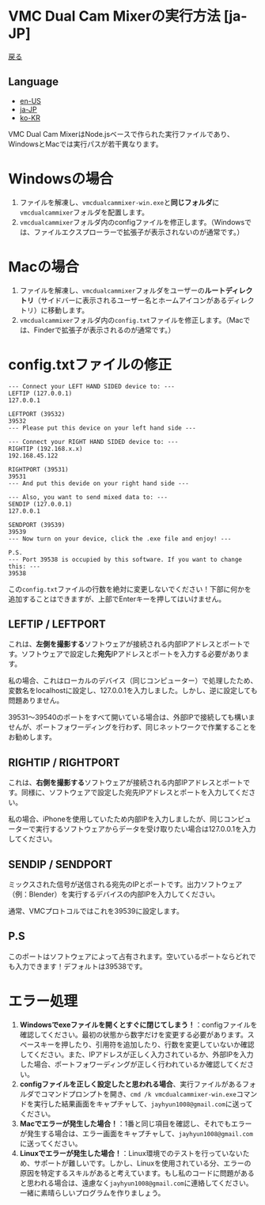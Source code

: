 # VMC Dual Cam Mixerの実行方法 [ja-JP]

[戻る](./?p=vmcmixer_ja)

## Language
* [en-US](./?p=vmcmixer_run_en)
* [ja-JP](./?p=vmcmixer_run_ja)
* [ko-KR](./?p=vmcmixer_run_ko)

VMC Dual Cam MixerはNode.jsベースで作られた実行ファイルであり、WindowsとMacでは実行パスが若干異なります。

# Windowsの場合

1. ファイルを解凍し、`vmcdualcammixer-win.exe`と**同じフォルダ**に`vmcdualcammixer`フォルダを配置します。
2. `vmcdualcammixer`フォルダ内のconfigファイルを修正します。（Windowsでは、ファイルエクスプローラーで拡張子が表示されないのが通常です。）

# Macの場合

1. ファイルを解凍し、`vmcdualcammixer`フォルダをユーザーの**ルートディレクトリ**（サイドバーに表示されるユーザー名とホームアイコンがあるディレクトリ）に移動します。
2. `vmcdualcammixer`フォルダ内の`config.txt`ファイルを修正します。（Macでは、Finderで拡張子が表示されるのが通常です。）

# config.txtファイルの修正

```
--- Connect your LEFT HAND SIDED device to: ---
LEFTIP (127.0.0.1)
127.0.0.1

LEFTPORT (39532)
39532
--- Please put this device on your left hand side ---

--- Connect your RIGHT HAND SIDED device to: ---
RIGHTIP (192.168.x.x)
192.168.45.122

RIGHTPORT (39531)
39531
--- And put this devide on your right hand side ---

--- Also, you want to send mixed data to: ---
SENDIP (127.0.0.1)
127.0.0.1

SENDPORT (39539)
39539
--- Now turn on your device, click the .exe file and enjoy! ---

P.S.
--- Port 39538 is occupied by this software. If you want to change this: ---
39538
```

この`config.txt`ファイルの行数を絶対に変更しないでください！下部に何かを追加することはできますが、上部でEnterキーを押してはいけません。

## LEFTIP / LEFTPORT

これは、**左側を撮影する**ソフトウェアが接続される内部IPアドレスとポートです。ソフトウェアで設定した**宛先**IPアドレスとポートを入力する必要があります。

私の場合、これはローカルのデバイス（同じコンピューター）で処理したため、変数名をlocalhostに設定し、127.0.0.1を入力しました。しかし、逆に設定しても問題ありません。

39531～39540のポートをすべて開いている場合は、外部IPで接続しても構いませんが、ポートフォワーディングを行わず、同じネットワークで作業することをお勧めします。

## RIGHTIP / RIGHTPORT

これは、**右側を撮影する**ソフトウェアが接続される内部IPアドレスとポートです。同様に、ソフトウェアで設定した宛先IPアドレスとポートを入力してください。

私の場合、iPhoneを使用していたため内部IPを入力しましたが、同じコンピューターで実行するソフトウェアからデータを受け取りたい場合は127.0.0.1を入力してください。

## SENDIP / SENDPORT

ミックスされた信号が送信される宛先のIPとポートです。出力ソフトウェア（例：Blender）を実行するデバイスの内部IPを入力してください。

通常、VMCプロトコルではこれを39539に設定します。

## P.S

このポートはソフトウェアによって占有されます。空いているポートならどれでも入力できます！デフォルトは39538です。

# エラー処理

1. **Windowsでexeファイルを開くとすぐに閉じてしまう！**：configファイルを確認してください。最初の状態から数字だけを変更する必要があります。スペースキーを押したり、引用符を追加したり、行数を変更していないか確認してください。また、IPアドレスが正しく入力されているか、外部IPを入力した場合、ポートフォワーディングが正しく行われているか確認してください。
2. **configファイルを正しく設定したと思われる場合**、実行ファイルがあるフォルダでコマンドプロンプトを開き、`cmd /k vmcdualcammixer-win.exe`コマンドを実行した結果画面をキャプチャして、`jayhyun1008@gmail.com`に送ってください。
3. **Macでエラーが発生した場合！**：1番と同じ項目を確認し、それでもエラーが発生する場合は、エラー画面をキャプチャして、`jayhyun1008@gmail.com`に送ってください。
4. **Linuxでエラーが発生した場合！**：Linux環境でのテストを行っていないため、サポートが難しいです。しかし、Linuxを使用されている分、エラーの原因を特定するスキルがあると考えています。もし私のコードに問題があると思われる場合は、遠慮なく`jayhyun1008@gmail.com`に連絡してください。一緒に素晴らしいプログラムを作りましょう。
